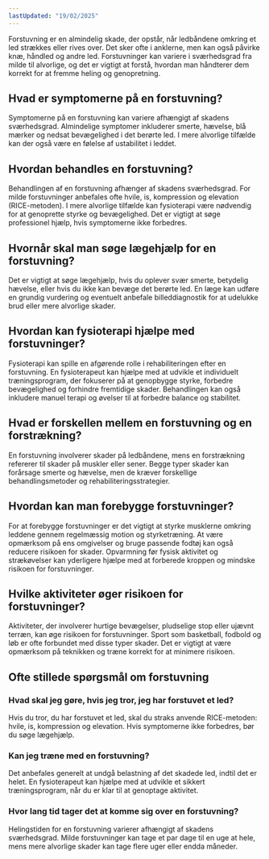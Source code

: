 ```yaml
---
lastUpdated: "19/02/2025"
---
```


Forstuvning er en almindelig skade, der opstår, når ledbåndene omkring et led strækkes eller rives over. Det sker ofte i anklerne, men kan også påvirke knæ, håndled og andre led. Forstuvninger kan variere i sværhedsgrad fra milde til alvorlige, og det er vigtigt at forstå, hvordan man håndterer dem korrekt for at fremme heling og genopretning.

## Hvad er symptomerne på en forstuvning?

Symptomerne på en forstuvning kan variere afhængigt af skadens sværhedsgrad. Almindelige symptomer inkluderer smerte, hævelse, blå mærker og nedsat bevægelighed i det berørte led. I mere alvorlige tilfælde kan der også være en følelse af ustabilitet i leddet.

## Hvordan behandles en forstuvning?

Behandlingen af en forstuvning afhænger af skadens sværhedsgrad. For milde forstuvninger anbefales ofte hvile, is, kompression og elevation (RICE-metoden). I mere alvorlige tilfælde kan fysioterapi være nødvendig for at genoprette styrke og bevægelighed. Det er vigtigt at søge professionel hjælp, hvis symptomerne ikke forbedres.

## Hvornår skal man søge lægehjælp for en forstuvning?

Det er vigtigt at søge lægehjælp, hvis du oplever svær smerte, betydelig hævelse, eller hvis du ikke kan bevæge det berørte led. En læge kan udføre en grundig vurdering og eventuelt anbefale billeddiagnostik for at udelukke brud eller mere alvorlige skader.

## Hvordan kan fysioterapi hjælpe med forstuvninger?

Fysioterapi kan spille en afgørende rolle i rehabiliteringen efter en forstuvning. En fysioterapeut kan hjælpe med at udvikle et individuelt træningsprogram, der fokuserer på at genopbygge styrke, forbedre bevægelighed og forhindre fremtidige skader. Behandlingen kan også inkludere manuel terapi og øvelser til at forbedre balance og stabilitet.

## Hvad er forskellen mellem en forstuvning og en forstrækning?

En forstuvning involverer skader på ledbåndene, mens en forstrækning refererer til skader på muskler eller sener. Begge typer skader kan forårsage smerte og hævelse, men de kræver forskellige behandlingsmetoder og rehabiliteringsstrategier.

## Hvordan kan man forebygge forstuvninger?

For at forebygge forstuvninger er det vigtigt at styrke musklerne omkring leddene gennem regelmæssig motion og styrketræning. At være opmærksom på ens omgivelser og bruge passende fodtøj kan også reducere risikoen for skader. Opvarmning før fysisk aktivitet og strækøvelser kan yderligere hjælpe med at forberede kroppen og mindske risikoen for forstuvninger.

## Hvilke aktiviteter øger risikoen for forstuvninger?

Aktiviteter, der involverer hurtige bevægelser, pludselige stop eller ujævnt terræn, kan øge risikoen for forstuvninger. Sport som basketball, fodbold og løb er ofte forbundet med disse typer skader. Det er vigtigt at være opmærksom på teknikken og træne korrekt for at minimere risikoen.

## Ofte stillede spørgsmål om forstuvning

### Hvad skal jeg gøre, hvis jeg tror, jeg har forstuvet et led?

Hvis du tror, du har forstuvet et led, skal du straks anvende RICE-metoden: hvile, is, kompression og elevation. Hvis symptomerne ikke forbedres, bør du søge lægehjælp.

### Kan jeg træne med en forstuvning?

Det anbefales generelt at undgå belastning af det skadede led, indtil det er helet. En fysioterapeut kan hjælpe med at udvikle et sikkert træningsprogram, når du er klar til at genoptage aktivitet.

### Hvor lang tid tager det at komme sig over en forstuvning?

Helingstiden for en forstuvning varierer afhængigt af skadens sværhedsgrad. Milde forstuvninger kan tage et par dage til en uge at hele, mens mere alvorlige skader kan tage flere uger eller endda måneder.
